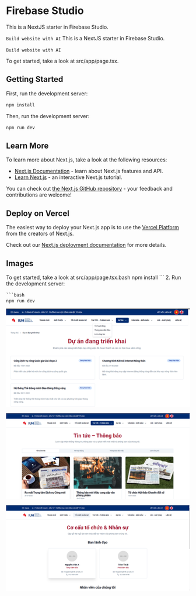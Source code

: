 # Firebase Studio
This is a NextJS starter in Firebase Studio.

`Build website with AI`
This is a NextJS starter in Firebase Studio.

`Build website with AI`

To get started, take a look at src/app/page.tsx.

## Getting Started

First, run the development server:

```bash
npm install
```

Then, run the development server:

```bash
npm run dev
```

## Learn More

To learn more about Next.js, take a look at the following resources:

- [Next.js Documentation](https://nextjs.org/docs) - learn about Next.js features and API.
- [Learn Next.js](https://nextjs.org/learn) - an interactive Next.js tutorial.

You can check out [the Next.js GitHub repository](https://github.com/vercel/next.js/) - your feedback and contributions are welcome!

## Deploy on Vercel

The easiest way to deploy your Next.js app is to use the [Vercel Platform](https://vercel.com/new?utm_medium=default-template&filter=next.js&utm_source=create-next-app&utm_campaign=create-next-app-readme) from the creators of Next.js.

Check out our [Next.js deployment documentation](https://nextjs.org/docs/deployment) for more details.

## Images


To get started, take a look at src/app/page.tsx.bash
    npm install
    ```
2.  Run the development server:

    ```bash
    npm run dev

![alt text](image.png)

![alt text](image-1.png)

![alt text](image-2.png)